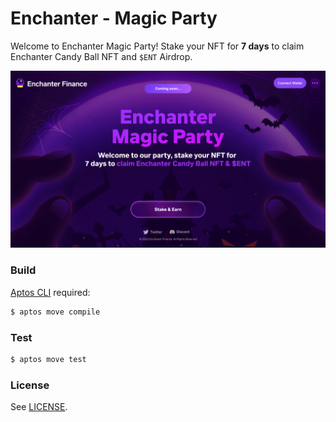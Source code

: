 # Enchanter - Magic Party

Welcome to Enchanter Magic Party! Stake your NFT for **7 days** to claim Enchanter Candy Ball NFT and `$ENT` Airdrop.

![Preview](doc/preview.png)

### Build

[Aptos CLI](https://github.com/aptos-labs/aptos-core/releases) required:

```bash
$ aptos move compile
```

### Test

```bash
$ aptos move test
```

### License

See [LICENSE](LICENSE).

<!-- EOF -->
